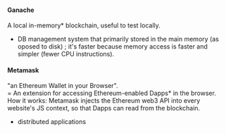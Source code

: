 
#### Ganache
A local in-memory* blockchain, useful to test locally.    
*  DB management system that primarily stored in the main memory (as oposed to disk) ;  it's faster because memory access is faster and simpler (fewer CPU instructions).

#### Metamask
"an Ethereum Wallet in your Browser".   
= An extension for accessing Ethereum-enabled Dapps* in the browser.    
How it works: Metamask injects the Ethereum web3 API into every website's JS context, so that Dapps can read from the blockchain.   
* distributed applications
